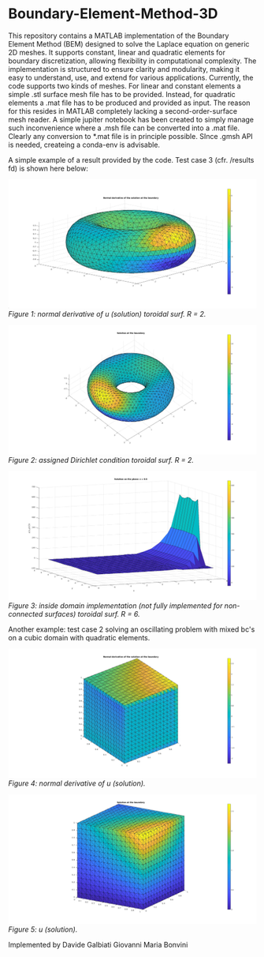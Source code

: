 # Boundary-Element-Method-3D
This repository contains a MATLAB implementation of the Boundary Element Method (BEM) designed to solve the Laplace equation on generic 2D meshes. It supports constant, linear and quadratic elements for boundary discretization, allowing flexibility in computational complexity. The implementation is structured to ensure clarity and modularity, making it easy to understand, use, and extend for various applications. Currently, the code supports two kinds of meshes. For linear and constant elements a simple .stl surface mesh file has to be provided. Instead, for quadratic elements a .mat file has to be produced and provided as input. The reason for this resides in MATLAB completely lacking a second-order-surface mesh reader. A simple jupiter notebook has been created to simply manage such inconvenience where a .msh file can be converted into a .mat file. Clearly any conversion to *.mat file is in principle possible. SInce .gmsh API is needed, createing a conda-env is advisable.

A simple example of a result provided by the code. Test case 3 (cfr. /results fd) is shown here below:

![Example Surface Mesh](results/test_case_3/u_n_quadratic_torus_0.25_R_2.jpg)
*Figure 1: normal derivative of u (solution) toroidal surf. R = 2.*

![Example Surface Mesh](results/test_case_3/u_quadratic_torus_0.25_R_2.jpg)
*Figure 2: assigned Dirichlet condition toroidal surf. R = 2.*

![Example Surface Mesh](results/test_case_3/u_domain_linear_1_R_6.jpg)
*Figure 3: inside domain implementation (not fully implemented for non-connected surfaces) toroidal surf. R = 6.*

Another example: test case 2 solving an oscillating problem with mixed bc's on a cubic domain with quadratic elements.

![Example Surface Mesh](results/test_case_2/test_case_2_u_n_quadratic.jpg)
*Figure 4: normal derivative of u (solution).*

![Example Surface Mesh](results/test_case_2/test_case_2_u_quadratic.jpg)
*Figure 5: u (solution).*

Implemented by 
Davide Galbiati
Giovanni Maria Bonvini
